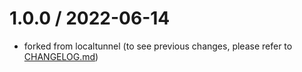 # 1.0.0 / 2022-06-14

- forked from localtunnel (to see previous changes, please refer to [CHANGELOG.md](https://github.com/StyleT/mytunnel/blob/master/CHANGELOG.md))
